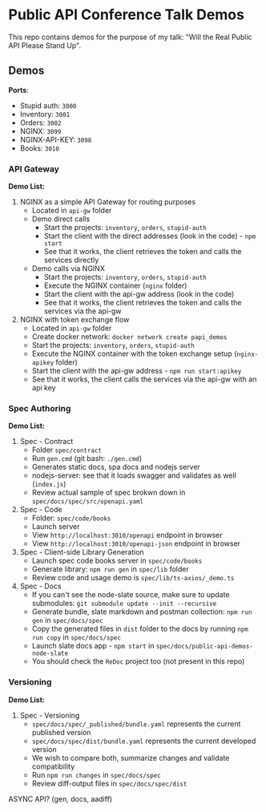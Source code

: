 # Public API Conference Talk Demos

This repo contains demos for the purpose of my talk: "Will the Real Public API Please Stand Up".

## Demos

**Ports**:

- Stupid auth: `3000`
- Inventory: `3001`
- Orders: `3002`
- NGINX: `3099`
- NGINX-API-KEY: `3098`
- Books: `3010`

### API Gateway

**Demo List:**

1. NGINX as a simple API Gateway for routing purposes
    - Located in `api-gw` folder
    - Demo direct calls
        - Start the projects: `inventory`, `orders`, `stupid-auth`
        - Start the client with the direct addresses (look in the code) - `npm start`
        - See that it works, the client retrieves the token and calls the services directly
    - Demo calls via NGINX
        - Start the projects: `inventory`, `orders`, `stupid-auth`
        - Execute the NGINX container (`nginx` folder)
        - Start the client with the api-gw address (look in the code)
        - See that it works, the client retrieves the token and calls the services via the api-gw
1. NGINX with token exchange flow
    - Located in `api-gw` folder
    - Create docker network: `docker network create papi_demos`
    - Start the projects: `inventory`, `orders`, `stupid-auth`
    - Execute the NGINX container with the token exchange setup (`nginx-apikey` folder)
    - Start the client with the api-gw address - `npm run start:apikey`
    - See that it works, the client calls the services via the api-gw with an api key

### Spec Authoring

**Demo List:**

1. Spec - Contract
    - Folder `spec/contract`
    - Run `gen.cmd` (git bash: `./gen.cmd`)
    - Generates static docs, spa docs and nodejs server
    - nodejs-server: see that it loads swagger and validates as well (`index.js`)
    - Review actual sample of spec brokwn down in `spec/docs/spec/src/openapi.yaml`
1. Spec - Code
    - Folder: `spec/code/books`
    - Launch server
    - View `http://localhost:3010/openapi` endpoint in browser
    - View `http://localhost:3010/openapi-json` endpoint in browser
1. Spec - Client-side Library Generation
    - Launch spec code books server in `spec/code/books`
    - Generate library: `npm run gen` in `spec/lib` folder
    - Review code and usage demo is `spec/lib/ts-axios/_demo.ts`
1. Spec - Docs
    - If you can't see the node-slate source, make sure to update submodules: `git submodule update --init --recursive`
    - Generate bundle, slate markdown and postman collection: `npm run gen` in `spec/docs/spec`
    - Copy the generated files in `dist` folder to the docs by running `npm run copy` in `spec/docs/spec`
    - Launch slate docs app - `npm start` in `spec/docs/public-api-demos-node-slate`
    - You should check the `ReDoc` project too (not present in this repo)

### Versioning

**Demo List:**

1. Spec - Versioning
    - `spec/docs/spec/_published/bundle.yaml` represents the current published version
    - `spec/docs/spec/dist/bundle.yaml` represents the current developed version
    - We wish to compare both, summarize changes and validate compatibility
    - Run `npm run changes` in `spec/docs/spec`
    - Review diff-output files in `spec/docs/spec/dist`

ASYNC API? (gen, docs, aadiff)
